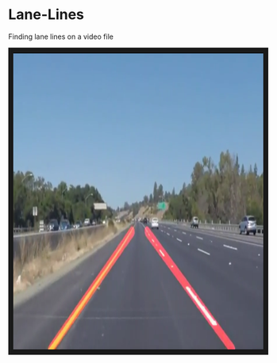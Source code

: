 # Lane-Lines
Finding lane lines on a video file

<a href="https://www.youtube.com/watch?v=SntMT8IHwas
" target="_blank"><img src="Test_videos_output/Video.png"
alt="Video 2" width="800" height="600" border="10" /></a>
